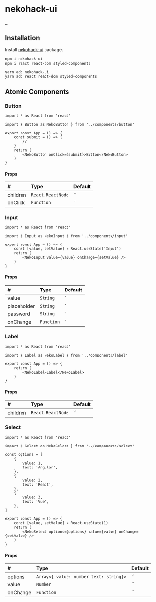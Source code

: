 # nekohack-ui

<p align="left">
  <a href="https://npmjs.com/package/nekohack-ui">
    <img alt="" src="https://img.shields.io/npm/v/nekohack-ui/latest.svg?style=flat-square">
  </a>
  <a href="https://npmjs.com/package/nekohack-ui">
    <img alt="" src="https://img.shields.io/npm/v/nekohack-ui/beta.svg?style=flat-square">
  </a>
  <a href="https://npmjs.com/package/nekohack-ui">
    <img alt="" src="https://img.shields.io/npm/dt/nekohack-ui.svg?style=flat-square">
  </a>
</p>

## Installation

Install [nekohack-ui](https://www.npmjs.com/package/nekohack-ui) package.

```bash
npm i nekohack-ui
npm i react react-dom styled-components

yarn add nekohack-ui
yarn add react react-dom styled-components
```

## Atomic Components

### Button

```tsx
import * as React from 'react'

import { Button as NekoButton } from '../components/button'

export const App = () => {
    const submit = () => {
        //
    }
    return (
        <NekoButton onClick={submit}>Button</NekoButton>
    )
}
```

#### Props

| # | Type | Default |
|:---|:---|:---|
| children | `React.ReactNode` | `` |
| onClick | `Function` | `` |

### Input

```tsx
import * as React from 'react'

import { Input as NekoInput } from '../components/input'

export const App = () => {
    const [value, setValue] = React.useState('Input')
    return (
        <NekoInput value={value} onChange={setValue} />
    )
}
```

#### Props

| # | Type | Default |
|:---|:---|:---|
| value | `String` | `` |
| placeholder | `String` | `` |
| password | `String` | `` |
| onChange | `Function` | `` |

### Label

```tsx
import * as React from 'react'

import { Label as NekoLabel } from '../components/label'

export const App = () => {
    return (
        <NekoLabel>Label</NekoLabel>
    )
}
```

#### Props

| # | Type | Default |
|:---|:---|:---|
| children | `React.ReactNode` | `` |

### Select

```tsx
import * as React from 'react'

import { Select as NekoSelect } from '../components/select'

const options = [
    {
        value: 1,
        text: 'Angular',
    },
    {
        value: 2,
        text: 'React',
    },
    {
        value: 3,
        text: 'Vue',
    },
]

export const App = () => {
    const [value, setValue] = React.useState(1)
    return (
        <NekoSelect options={options} value={value} onChange={setValue} />
    )
}
```

#### Props

| # | Type | Default |
|:---|:---|:---|
| options | `Array<{ value: number text: string}>` | `` |
| value | `Number` | `` |
| onChange | `Function` | `` |
